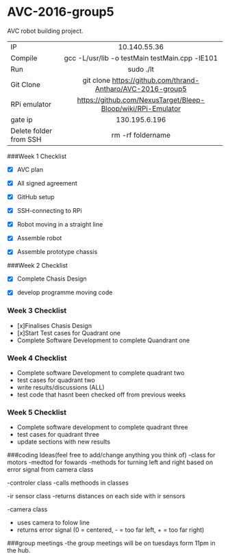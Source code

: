 # AVC-2016-group5
AVC robot building project.

|  |   |
| :------------ |:---------------:| 
| IP | 10.140.55.36 |
| Compile | gcc -L/usr/lib -o testMain testMain.cpp -lE101 |
| Run | sudo ./lt |
| Git Clone | git clone https://github.com/thrand-Antharo/AVC-2016-group5 |
| RPi emulator |  https://github.com/NexusTarget/Bleep-Bloop/wiki/RPi-Emulator |
| gate ip | 130.195.6.196 |
| Delete folder from SSH | rm -rf foldername |





###Week 1 Checklist 

- [x] AVC plan 
-  [x] All signed agreement 
- [x] GitHub setup
- [x] SSH-connecting to RPi 
- [x] Robot moving in a straight line 
- [x] Assemble robot
- [x] Assemble prototype chassis 


###Week 2 Checklist 

- [x] Complete Chasis Design 
-  [x] develop programme moving code 

 

### Week 3 Checklist 

- [x]Finalises Chasis Design 
- [x]Start Test cases for Quadrant one 
-  Complete Software Development to complete Quandrant one 


### Week 4 Checklist 
- Complete software Development to complete quadrant two
- test cases for quadrant two 
- write results/discussions (ALL)
- test code that hasnt been checked off from previous weeks

### Week 5 Checklist
- Complete software development to complete quadrant three
- test cases for quadrant three
- update sections with new results 


  
  
###coding Ideas(feel free to add/change anything you think of)
-class for motors 
-medtod for fowards 
-methods for turning left and right based on error signal from camera class

-controler class
-calls methoods in classes

-ir sensor class
-returns distances on each side with ir sensors

-camera class 
- uses camera to folow line
- returns error signal (0 = centered, - = too far left, + = too far right)

###group meetings 
-the group meetings will be on tuesdays form 11pm in the hub.
